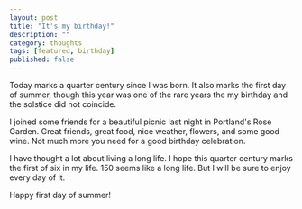 ```yaml
---
layout: post 
title: "It's my birthday!" 
description: "" 
category: thoughts 
tags: [featured, birthday]
published: false
---
```


Today marks a quarter century since I was born. It also marks the first day of summer, though this year was one of the rare years the my birthday and the solstice did not coincide. 

I joined some friends for a beautiful picnic last night in Portland's Rose Garden. Great friends, great food, nice weather, flowers, and some good wine. Not much more you need for a good birthday celebration.

I have thought a lot about living a long life. I hope this quarter century marks the first of six in my life. 150 seems like a long life. But I will be sure to enjoy every day of it. 

Happy first day of summer!


